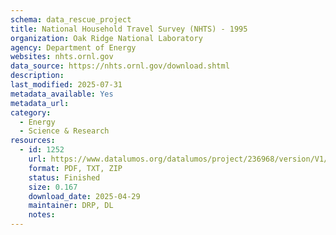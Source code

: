```yaml
---
schema: data_rescue_project 
title: National Household Travel Survey (NHTS) - 1995
organization: Oak Ridge National Laboratory
agency: Department of Energy
websites: nhts.ornl.gov
data_source: https://nhts.ornl.gov/download.shtml
description: 
last_modified: 2025-07-31
metadata_available: Yes
metadata_url: 
category:
  - Energy 
  - Science & Research 
resources:
  - id: 1252
    url: https://www.datalumos.org/datalumos/project/236968/version/V1/view
    format: PDF, TXT, ZIP
    status: Finished
    size: 0.167
    download_date: 2025-04-29
    maintainer: DRP, DL
    notes: 
---
```

